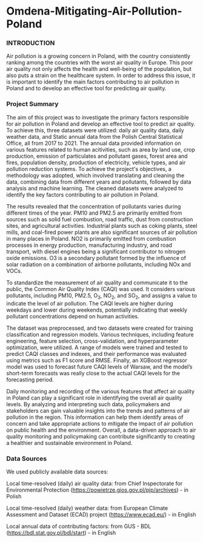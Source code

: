 # Omdena-Mitigating-Air-Pollution-Poland

### INTRODUCTION
Air pollution is a growing concern in Poland, with the country consistently ranking among the
countries with the worst air quality in Europe. This poor air quality not only affects the health and
well-being of the population, but also puts a strain on the healthcare system. In order to address
this issue, it is important to identify the main factors contributing to air pollution in Poland and to
develop an effective tool for predicting air quality.

### Project Summary
The aim of this project was to investigate the primary factors responsible for air pollution in Poland and develop an effective tool to predict air quality. To achieve this, three datasets were utilized: daily air quality data, daily weather data, and Static annual data from the Polish Central Statistical Office, all from 2017 to 2021. The annual data provided information on various features related to human acitivities, such as area by land use, crop production, emission of particulates and pollutant gases, forest area and fires, population density, production of electricity, vehicle types, and air pollution reduction systems. To achieve the project's objectives, a methodology was adopted, which involved translating and cleaning the data, combining data from different years and pollutants, followed by data analysis and machine learning. The cleaned datasets were analyzed to identify the key factors contributing to air pollution in Poland.

The results revealed that the concentration of pollutants varies during different times of the year. PM10 and PM2.5 are primarily emitted from sources such as solid fuel combustion, road traffic, dust from construction sites, and agricultural activities. Industrial plants such as coking plants, steel mills, and coal-fired power plants are also significant sources of air pollution in many places in Poland. NO2 is primarily emitted from combustion processes in energy production, manufacturing industry, and road transport, with diesel engines being a significant contributor to nitrogen oxide emissions. O3 is a secondary pollutant formed by the influence of solar radiation on a combination of airborne pollutants, including NOx and VOCs.

To standardize the measurement of air quality and communicate it to the public, the Common Air Quality Index (CAQI) was used. It considers various pollutants, including PM10, PM2.5, O$_3$, NO$_2$, and SO$_2$, and assigns a value to indicate the level of air pollution. The CAQI levels are higher during weekdays and lower during weekends, potentially indicating that weekly pollutant concentrations depend on human activities.

The dataset was preprocessed, and two datasets were created for training classification and regression models. Various techniques, including feature engineering, feature selection, cross-validation, and hyperparameter optimization, were utilized. A range of models were trained and tested to predict CAQI classes and indexes, and their performance was evaluated using metrics such as F1 score and RMSE. Finally, an XGBoost regressor model was used to forecast future CAQI levels of Warsaw, and the model’s short-term forecasts was really close to the actual CAQI levels for the forecasting period.

Daily monitoring and recording of the various features that affect air quality in Poland can play a significant role in identifying the overall air quality levels. By analyzing and interpreting such data, policymakers and stakeholders can gain valuable insights into the trends and patterns of air pollution in the region. This information can help them identify areas of concern and take appropriate actions to mitigate the impact of air pollution on public health and the environment. Overall, a data-driven approach to air quality monitoring and policymaking can contribute significantly to creating a healthier and sustainable environment in Poland.

### Data Sources
We used publicly available data sources:

Local time-resolved (daily) air quality data: from Chief Inspectorate for Environmental Protection (https://powietrze.gios.gov.pl/pjp/archives) - in Polish

Local time-resolved (daily) weather data: from European Climate Assessment and Dataset (ECAD) project (https://www.ecad.eu/) - in English

Local annual data of contributing factors: from GUS - BDL (https://bdl.stat.gov.pl/bdl/start) - in English

